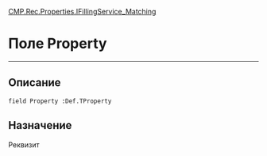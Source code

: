 ﻿---
Link: CMP.Rec.Properties.IFillingService_Matching.@Property
---

<!---  Навигация
[Имя проекта](#) :
-->
[CMP.Rec.Properties.IFillingService_Matching](Default)

# Поле Property
---

## Описание

    field Property :Def.TProperty

<!--
## Аргументы{#Args}

### Аргумент1

Описание аргумента 1
-->

## Назначение

Реквизит

<!--
## Пример

    Property...
-->

